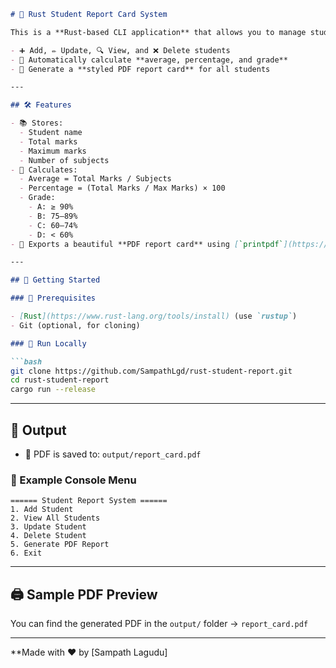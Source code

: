 
````markdown
# 📘 Rust Student Report Card System

This is a **Rust-based CLI application** that allows you to manage student report data with the ability to:

- ➕ Add, ✏️ Update, 🔍 View, and ❌ Delete students  
- 🧠 Automatically calculate **average, percentage, and grade**  
- 📝 Generate a **styled PDF report card** for all students

---

## 🛠 Features

- 📚 Stores:
  - Student name
  - Total marks
  - Maximum marks
  - Number of subjects
- 🧮 Calculates:
  - Average = Total Marks / Subjects
  - Percentage = (Total Marks / Max Marks) × 100
  - Grade:
    - A: ≥ 90%
    - B: 75–89%
    - C: 60–74%
    - D: < 60%
- 📄 Exports a beautiful **PDF report card** using [`printpdf`](https://crates.io/crates/printpdf)

---

## 🚀 Getting Started

### 🔧 Prerequisites

- [Rust](https://www.rust-lang.org/tools/install) (use `rustup`)
- Git (optional, for cloning)

### 🧪 Run Locally

```bash
git clone https://github.com/SampathLgd/rust-student-report.git
cd rust-student-report
cargo run --release
````

---

## 📂 Output

* 📄 PDF is saved to: `output/report_card.pdf`

### 🧪 Example Console Menu

```text
====== Student Report System ======
1. Add Student
2. View All Students
3. Update Student
4. Delete Student
5. Generate PDF Report
6. Exit
```

---

## 🖨️ Sample PDF Preview

You can find the generated PDF in the `output/` folder → `report_card.pdf`

---

**Made with ❤️ by [Sampath Lagudu]
```
